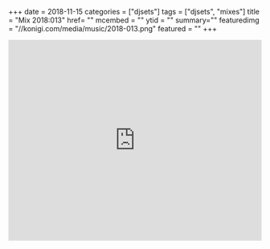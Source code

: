 +++
date = 2018-11-15
categories = ["djsets"]
tags = ["djsets", "mixes"]
title = "Mix 2018:013"
href= ""
mcembed = ""
ytid = ""
summary=""
featuredimg = "//konigi.com/media/music/2018-013.png"
featured = ""
+++

<div class="mix"><div class="embed" >
  <iframe width="100%" height="400" src="https://www.mixcloud.com/widget/iframe/?dark=1&feed=%2Fdjkonigi%2F2018013-funk-soul%2F" frameborder="0" ></iframe>
</div></div>
